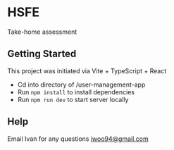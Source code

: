 # HSFE
Take-home assessment

## Getting Started

This project was initiated via Vite + TypeScript + React

* Cd into directory of /user-management-app
* Run `npm install` to install dependencies
* Run `npm run dev` to start server locally

## Help

Email Ivan for any questions
iwoo94@gmail.com

